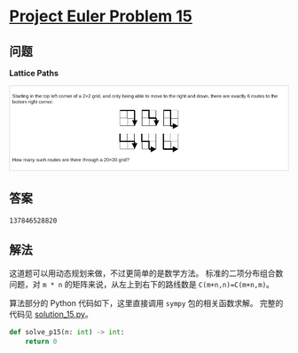 # [Project Euler Problem 15](https://projecteuler.net/problem=15)

## 问题

**Lattice Paths**

![题目截图](../images/problem_15.png)

## 答案

`137846528820`

## 解法

这道题可以用动态规划来做，不过更简单的是数学方法。
标准的二项分布组合数问题，对 `m * n` 的矩阵来说，从左上到右下的路线数是 `C(m+n,n)=C(m+n,m)`。

算法部分的 Python 代码如下，这里直接调用 `sympy` 包的相关函数求解。
完整的代码见 [solution_15.py](../solutions/solution_15.py)。

```python
def solve_p15(n: int) -> int:
    return 0
```
